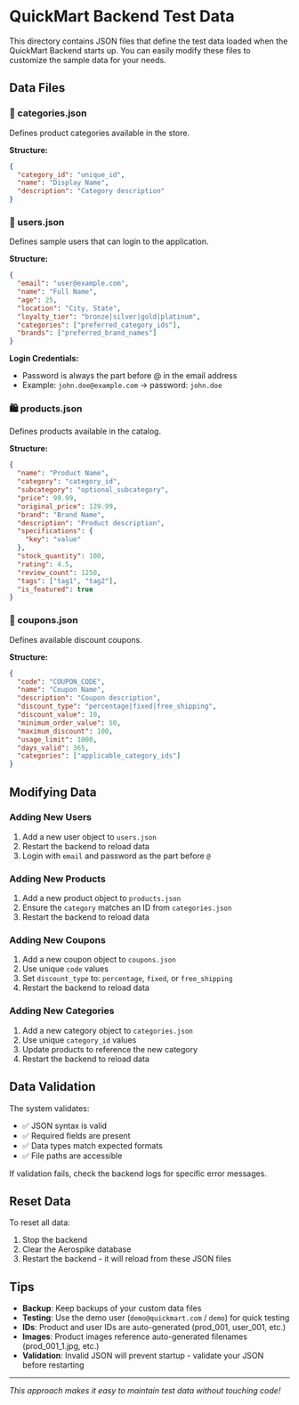 # QuickMart Backend Test Data

This directory contains JSON files that define the test data loaded when the QuickMart Backend starts up. You can easily modify these files to customize the sample data for your needs.

## Data Files

### 📂 categories.json
Defines product categories available in the store.

**Structure:**
```json
{
  "category_id": "unique_id",
  "name": "Display Name",
  "description": "Category description"
}
```

### 👤 users.json
Defines sample users that can login to the application.

**Structure:**
```json
{
  "email": "user@example.com",
  "name": "Full Name",
  "age": 25,
  "location": "City, State",
  "loyalty_tier": "bronze|silver|gold|platinum",
  "categories": ["preferred_category_ids"],
  "brands": ["preferred_brand_names"]
}
```

**Login Credentials:**
- Password is always the part before @ in the email address
- Example: `john.doe@example.com` → password: `john.doe`

### 🛍️ products.json
Defines products available in the catalog.

**Structure:**
```json
{
  "name": "Product Name",
  "category": "category_id",
  "subcategory": "optional_subcategory",
  "price": 99.99,
  "original_price": 129.99,
  "brand": "Brand Name",
  "description": "Product description",
  "specifications": {
    "key": "value"
  },
  "stock_quantity": 100,
  "rating": 4.5,
  "review_count": 1250,
  "tags": ["tag1", "tag2"],
  "is_featured": true
}
```

### 🎫 coupons.json
Defines available discount coupons.

**Structure:**
```json
{
  "code": "COUPON_CODE",
  "name": "Coupon Name",
  "description": "Coupon description",
  "discount_type": "percentage|fixed|free_shipping",
  "discount_value": 10,
  "minimum_order_value": 50,
  "maximum_discount": 100,
  "usage_limit": 1000,
  "days_valid": 365,
  "categories": ["applicable_category_ids"]
}
```

## Modifying Data

### Adding New Users
1. Add a new user object to `users.json`
2. Restart the backend to reload data
3. Login with `email` and password as the part before `@`

### Adding New Products
1. Add a new product object to `products.json`
2. Ensure the `category` matches an ID from `categories.json`
3. Restart the backend to reload data

### Adding New Coupons
1. Add a new coupon object to `coupons.json`
2. Use unique `code` values
3. Set `discount_type` to: `percentage`, `fixed`, or `free_shipping`
4. Restart the backend to reload data

### Adding New Categories
1. Add a new category object to `categories.json`
2. Use unique `category_id` values
3. Update products to reference the new category
4. Restart the backend to reload data

## Data Validation

The system validates:
- ✅ JSON syntax is valid
- ✅ Required fields are present
- ✅ Data types match expected formats
- ✅ File paths are accessible

If validation fails, check the backend logs for specific error messages.

## Reset Data

To reset all data:
1. Stop the backend
2. Clear the Aerospike database
3. Restart the backend - it will reload from these JSON files

## Tips

- **Backup**: Keep backups of your custom data files
- **Testing**: Use the demo user (`demo@quickmart.com` / `demo`) for quick testing
- **IDs**: Product and user IDs are auto-generated (prod_001, user_001, etc.)
- **Images**: Product images reference auto-generated filenames (prod_001_1.jpg, etc.)
- **Validation**: Invalid JSON will prevent startup - validate your JSON before restarting

---

*This approach makes it easy to maintain test data without touching code!*
